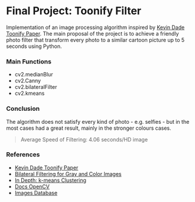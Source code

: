 # Final Project: Toonify Filter

Implementation of an image processing algorithm inspired by [Kevin Dade Toonify Paper](https://github.com/estevamgalvao/IPI-FinalProject/blob/master/Dade_Toonify.pdf).
The main proposal of the project is to achieve a friendly photo filter that transform every photo to a similar cartoon picture up to 5 seconds using Python.

### Main Functions
- cv2.medianBlur
- cv2.Canny
- cv2.bilateralFilter
- cv2.kmeans

### Conclusion
The algorithm does not satisfy every kind of photo - e.g. selfies - but in the most cases had a great result, mainly in the stronger colours cases.
> Average Speed of Filtering: 4.06 seconds/HD image


### References
- [Kevin Dade Toonify Paper](https://github.com/estevamgalvao/IPI-FinalProject/blob/master/Dade_Toonify.pdf)
- [Bilateral Filtering for Gray and Color Images](http://homepages.inf.ed.ac.uk/rbf/CVonline/LOCAL_COPIES/MANDUCHI1/Bilateral_Filtering.html)
- [In Depth: k-means Clustering](https://jakevdp.github.io/PythonDataScienceHandbook/05.11-k-means.html)
- [Docs OpenCV](https://docs.opencv.org/3.1.0/index.html)
- [Images Database](https://wallpaperscraft.com/)
